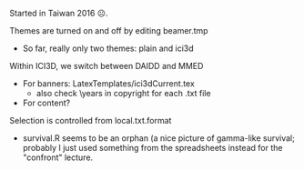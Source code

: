 Started in Taiwan 2016 ☹. 

Themes are turned on and off by editing beamer.tmp
* So far, really only two themes: plain and ici3d

Within ICI3D, we switch between DAIDD and MMED
* For banners: LatexTemplates/ici3dCurrent.tex 
	* also check \years in copyright for each .txt file
* For content?

Selection is controlled from local.txt.format

* survival.R seems to be an orphan (a nice picture of gamma-like survival; probably I just used something from the spreadsheets instead for the "confront" lecture.
